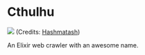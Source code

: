Cthulhu
=======

![](http://i.imgur.com/rkaKhzN.png)
(Credits: [Hashmatash](http://hashmatash.deviantart.com/))

An Elixir web crawler with an awesome name.

